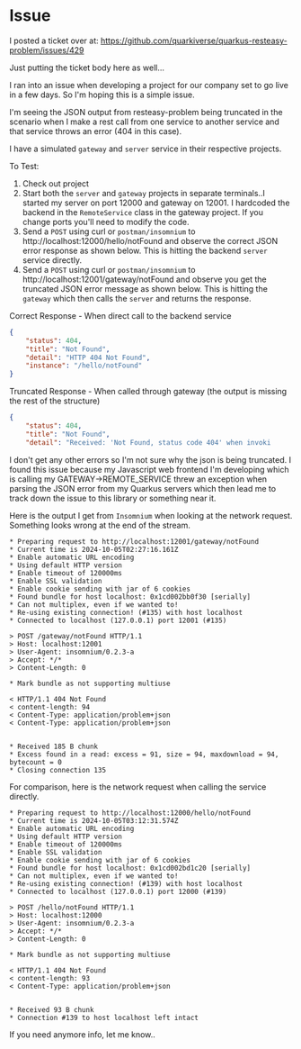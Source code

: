 # Issue

I posted a ticket over at: https://github.com/quarkiverse/quarkus-resteasy-problem/issues/429

Just putting the ticket body here as well...

I ran into an issue when developing a project for our company set to go live in a few days. So I'm hoping this is a simple issue.

I'm seeing the JSON output from resteasy-problem being truncated in the scenario when I make a rest call from one service to another service and that service throws an error (404 in this case).

I have a simulated `gateway` and `server` service in their respective projects.

To Test:

1. Check out project
2. Start both the `server` and `gateway` projects in separate terminals..I started my server on port 12000 and gateway on 12001. I hardcoded the backend in the `RemoteService` class in the gateway project. If you change ports you'll need to modify the code.
3. Send a `POST` using curl or `postman/insomnium` to http://localhost:12000/hello/notFound and observe the correct JSON error  response as shown below. This is hitting the backend `server` service directly.
4. Send a `POST` using curl or `postman/insomnium` to http://localhost:12001/gateway/notFound and observe you get the truncated JSON error message as shown below. This is hitting the `gateway` which then calls the `server` and returns the response.

Correct Response - When direct call to the backend service
```json
{
	"status": 404,
	"title": "Not Found",
	"detail": "HTTP 404 Not Found",
	"instance": "/hello/notFound"
}
```
Truncated Response - When called through gateway (the output is missing the rest of the structure)
```json
{
	"status": 404,
	"title": "Not Found",
	"detail": "Received: 'Not Found, status code 404' when invoki
```

I don't get any other errors so I'm not sure why the json is being truncated. I found this issue because my Javascript web frontend I'm developing which is calling my GATEWAY->REMOTE_SERVICE threw an exception when parsing the JSON error from my Quarkus servers which then lead me to track down the issue to this library or something near it.

Here is the output I get from `Insomnium` when looking at the network request. Something looks wrong at the end of the stream.

```
* Preparing request to http://localhost:12001/gateway/notFound
* Current time is 2024-10-05T02:27:16.161Z
* Enable automatic URL encoding
* Using default HTTP version
* Enable timeout of 120000ms
* Enable SSL validation
* Enable cookie sending with jar of 6 cookies
* Found bundle for host localhost: 0x1cd002bb0f30 [serially]
* Can not multiplex, even if we wanted to!
* Re-using existing connection! (#135) with host localhost
* Connected to localhost (127.0.0.1) port 12001 (#135)

> POST /gateway/notFound HTTP/1.1
> Host: localhost:12001
> User-Agent: insomnium/0.2.3-a
> Accept: */*
> Content-Length: 0

* Mark bundle as not supporting multiuse

< HTTP/1.1 404 Not Found
< content-length: 94
< Content-Type: application/problem+json
< Content-Type: application/problem+json


* Received 185 B chunk
* Excess found in a read: excess = 91, size = 94, maxdownload = 94, bytecount = 0
* Closing connection 135
```

For comparison, here is the network request when calling the service directly.

```
* Preparing request to http://localhost:12000/hello/notFound
* Current time is 2024-10-05T03:12:31.574Z
* Enable automatic URL encoding
* Using default HTTP version
* Enable timeout of 120000ms
* Enable SSL validation
* Enable cookie sending with jar of 6 cookies
* Found bundle for host localhost: 0x1cd002bd1c20 [serially]
* Can not multiplex, even if we wanted to!
* Re-using existing connection! (#139) with host localhost
* Connected to localhost (127.0.0.1) port 12000 (#139)

> POST /hello/notFound HTTP/1.1
> Host: localhost:12000
> User-Agent: insomnium/0.2.3-a
> Accept: */*
> Content-Length: 0

* Mark bundle as not supporting multiuse

< HTTP/1.1 404 Not Found
< content-length: 93
< Content-Type: application/problem+json


* Received 93 B chunk
* Connection #139 to host localhost left intact
```

If you need anymore info, let me know..

